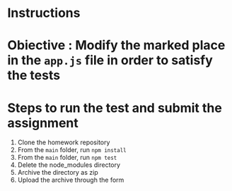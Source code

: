 # Instructions

# Obiective : Modify the marked place in  the `app.js` file in order to satisfy the tests


# Steps to run the test and submit the assignment
1. Clone the homework repository
2. From the `main` folder, run `npm install`
3. From the `main` folder, run `npm test`
4. Delete the node_modules directory
5. Archive the directory as zip
6. Upload the archive through the form
